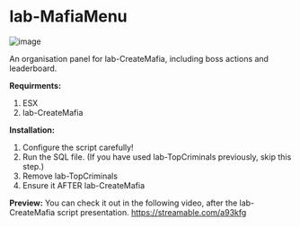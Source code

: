 # lab-MafiaMenu

![image](https://user-images.githubusercontent.com/97763126/167844521-b6126054-6337-477b-be4c-cb1d982c19ae.png)


An organisation panel for lab-CreateMafia, including boss actions and leaderboard.


**Requirments:**

1) ESX
2) lab-CreateMafia


**Installation:**

1) Configure the script carefully!
2) Run the SQL file. (If you have used lab-TopCriminals previously, skip this step.)
3) Remove lab-TopCriminals
4) Ensure it AFTER lab-CreateMafia

**Preview:**
You can check it out in the following video, after the lab-CreateMafia script presentation.
https://streamable.com/a93kfg
